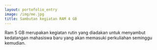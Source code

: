 ```yaml
---
layout: portofolio_entry
image: /img/me.jpg
title: Sambutan kegiatan RAM 4 GB
---
```

Ram 5 GB merupakan kegiatan rutin yang diadakan untuk menyambut kedatangan mahasiswa baru yang akan memasuki perkuliahan seminggu kemudian.